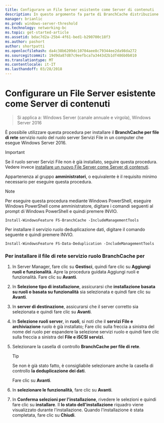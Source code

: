 ```yaml
---
title: Configurare un File Server esistente come Server di contenuti
description: In questo argomento fa parte di BranchCache distribuzione Guide per Windows Server 2016, che illustra come distribuire BranchCache in modalità cache distribuita e ospitato per ottimizzare l'utilizzo della larghezza di banda WAN nelle succursali
manager: brianlic
ms.prod: windows-server-threshold
ms.technology: networking-bc
ms.topic: get-started-article
ms.assetid: bdac7d2a-25b4-4f61-bed1-b290700c18f3
ms.author: pashort
author: shortpatti
ms.openlocfilehash: da4c38b6209dc10704aee8c79344ee2da98da272
ms.sourcegitcommit: 19d9da87d87c9eefbca7a3443d2b1df486b0b010
ms.translationtype: MT
ms.contentlocale: it-IT
ms.lasthandoff: 03/28/2018
---
```

# <a name="configure-an-existing-file-server-as-a-content-server"></a>Configurare un File Server esistente come Server di contenuti

>Si applica a: Windows Server (canale annuale e virgola), Windows Server 2016

È possibile utilizzare questa procedura per installare il **BranchCache per file di rete** servizio ruolo del ruolo server Servizi File in un computer che esegue Windows Server 2016.  
  
> [!IMPORTANT]  
> Se il ruolo server Servizi File non è già installato, seguire questa procedura. Vedere invece [installare un nuovo File Server come Server di contenuti](../../branchcache/deploy/Install-a-New-File-Server-as-a-Content-Server.md).  
  
Appartenenza al gruppo **amministratori**, o equivalente è il requisito minimo necessario per eseguire questa procedura.  
  
> [!NOTE]  
> Per eseguire questa procedura mediante Windows PowerShell, eseguire Windows PowerShell come amministratore, digitare i comandi seguenti al prompt di Windows PowerShell e quindi premere INVIO.  
>   
> `Install-WindowsFeature FS-BranchCache -IncludeManagementTools`  
>   
> Per installare il servizio ruolo deduplicazione dati, digitare il comando seguente e quindi premere INVIO.  
>   
> `Install-WindowsFeature FS-Data-Deduplication -IncludeManagementTools`  
  
### <a name="to-install-the-branchcache-for-network-files-role-service"></a>Per installare il file di rete servizio ruolo BranchCache per  
  
1.  In Server Manager, fare clic su **Gestisci**, quindi fare clic su **Aggiungi ruoli e funzionalità**. Apre la procedura guidata Aggiungi ruoli e funzionalità. Fare clic su **Avanti**.  
  
2.  In **Selezione tipo di installazione**, assicurarsi che **installazione basata su ruoli o basata su funzionalità** sia selezionata e quindi fare clic su **Avanti**.  
  
3.  In **server di destinazione**, assicurarsi che il server corretto sia selezionata e quindi fare clic su **Avanti**.  
  
4.  In **Selezione ruoli server**, in **ruoli**, si noti che il **servizi File e archiviazione** ruolo è già installato; Fare clic sulla freccia a sinistra del nome del ruolo per espandere la selezione servizi ruolo e quindi fare clic sulla freccia a sinistra del **File e iSCSI servizi**.  
  
5.  Selezionare la casella di controllo **BranchCache per file di rete**.  
  
    > [!TIP]  
    > Se non è già stato fatto, è consigliabile selezionare anche la casella di controllo **la deduplicazione dei dati**.  
  
    Fare clic su **Avanti**.  
  
6.  In **selezionare le funzionalità**, fare clic su **Avanti**.  
  
7.  In **Conferma selezioni per l'installazione**, rivedere le selezioni e quindi fare clic su **installare**. Il **lo stato dell'installazione** riquadro viene visualizzato durante l'installazione. Quando l'installazione è stata completata, fare clic su **Chiudi**.  
  



